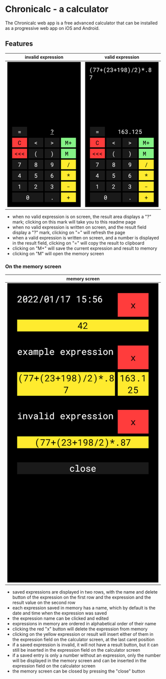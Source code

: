 # Chronicalc - a calculator

The Chronicalc web app is a free advanced calculator that can be installed as a progressive web app on iOS and Android.

## Features

|invalid expression|valid expression|
|:---:|:---:|
|![invalid expression](invalid_expression.png)|![valid expression](valid_expression.png)|

- when no valid expression is on screen, the result area displays a "?" mark; clicking on this mark will take you to this readme page
- when no valid expression is written on screen, and the result field display a "?" mark, clicking on "=" will refresh the page
- when a valid expression is written on screen, and a number is displayed in the result field, clicking on "=" will copy the result to clipboard
- clicking on "M+" will save the current expression and result to memory
- clicking on "M" will open the memory screen

### On the memory screen

|memory screen|
|:---:|
|![memory screen](memory_screen.png)|

- saved expressions are displayed in two rows, with the name and delete button of the expression on the first row and the expression and the result value on the second row
- each expression saved in memory has a name, which by default is the date and time when the expression was saved
- the expression name can be clicked and edited
- expressions in memory are ordered in alphabetical order of their name
- clicking the red "x" button will delete the expression from memory
- clicking on the yellow expression or result will insert either of them in the expression field on the calculator screen, at the last caret position
- if a saved expression is invalid, it will not have a result button, but it can still be inserted in the expression field on the calculator screen
- if a saved entry is only a number without an expression, only the number will be displayed in the memory screen and can be inserted in the expression field on the calculator screen
- the memory screen can be closed by pressing the "close" button